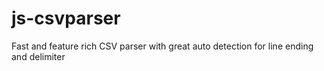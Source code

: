 # js-csvparser
Fast and feature rich CSV parser with great auto detection for line ending and delimiter

